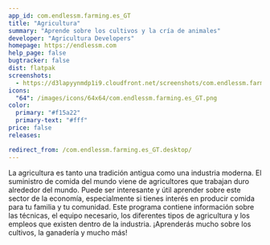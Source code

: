 ```yaml
---
app_id: com.endlessm.farming.es_GT
title: "Agricultura"
summary: "Aprende sobre los cultivos y la cría de animales"
developer: "Agricultura Developers"
homepage: https://endlessm.com
help_page: false
bugtracker: false
dist: flatpak
screenshots:
  - https://d3lapyynmdp1i9.cloudfront.net/screenshots/com.endlessm.farming.es_GT/C/com.endlessm.farming.es_gt-screenshot1.jpg
icons:
  "64": /images/icons/64x64/com.endlessm.farming.es_GT.png
color:
  primary: "#f15a22"
  primary-text: "#fff"
price: false
releases:

redirect_from: /com.endlessm.farming.es_GT.desktop/
---
```


<p>La agricultura es tanto una tradición antigua como una industria moderna. El suministro de comida del mundo viene de agricultores que trabajan duro alrededor del mundo. Puede ser interesante y útil aprender sobre este sector de la economía, especialmente si tienes interés en producir comida para tu familia y tu comunidad. Este programa contiene información sobre las técnicas, el equipo necesario, los diferentes tipos de agricultura y los empleos que existen dentro de la industria. ¡Aprenderás mucho sobre los cultivos, la ganadería y mucho más!</p>